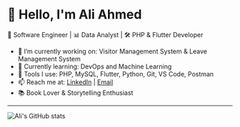 # 👋 Hello, I'm Ali Ahmed

🎯 Software Engineer | 📊 Data Analyst | 🛠️ PHP & Flutter Developer

- 🔭 I’m currently working on: Visitor Management System & Leave Management System
- 🌱 Currently learning: DevOps and Machine Learning
- 💼 Tools I use: PHP, MySQL, Flutter, Python, Git, VS Code, Postman
- 📫 Reach me at: [LinkedIn]([https://linkedin.com/in/ali-ahmed](https://www.linkedin.com/in/aliahmed-businessdevelopementmanager/)) | [Email](mailto:ali22gali@gmail.com.com)
- 📚 Book Lover & Storytelling Enthusiast

---

![Ali's GitHub stats](https://github-readme-stats.vercel.app/api?username=ali-ahmed&show_icons=true&theme=default)
